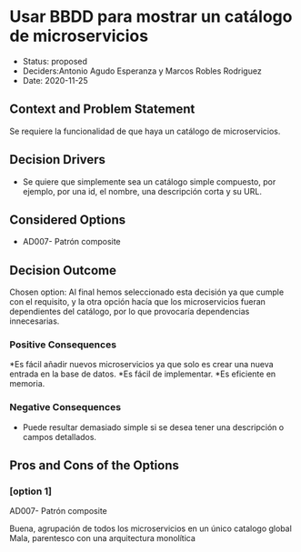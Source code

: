 # Usar BBDD para mostrar un catálogo de microservicios

* Status: proposed 
* Deciders:Antonio Agudo Esperanza y Marcos Robles Rodriguez
* Date: 2020-11-25


## Context and Problem Statement

Se requiere la funcionalidad de que haya un catálogo de microservicios.

## Decision Drivers <!-- optional -->

* Se quiere que simplemente sea un catálogo simple compuesto, por ejemplo, por una id, el nombre, una descripción corta y su URL.

## Considered Options

* AD007- Patrón composite

## Decision Outcome

Chosen option: Al final hemos seleccionado esta decisión ya que cumple con el requisito, y la otra opción hacía que los microservicios fueran dependientes del catálogo, por lo que provocaría dependencias innecesarias.

### Positive Consequences <!-- optional -->

*Es fácil añadir nuevos microservicios ya que solo es crear una nueva entrada en la base de datos.
*Es fácil de implementar.
*Es eficiente en memoria.


### Negative Consequences <!-- optional -->

* Puede resultar demasiado simple si se desea tener una descripción o campos detallados.

## Pros and Cons of the Options <!-- optional -->

### [option 1]

AD007- Patrón composite
 
Buena, agrupación de todos los microservicios en un único catalogo global
Mala, parentesco con una arquitectura monolítica
